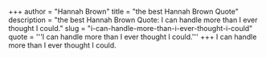 +++
author = "Hannah Brown"
title = "the best Hannah Brown Quote"
description = "the best Hannah Brown Quote: I can handle more than I ever thought I could."
slug = "i-can-handle-more-than-i-ever-thought-i-could"
quote = '''I can handle more than I ever thought I could.'''
+++
I can handle more than I ever thought I could.
